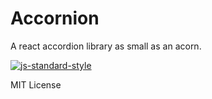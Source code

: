 # Accornion
A react accordion library as small as an acorn.

[![js-standard-style](https://cdn.rawgit.com/feross/standard/master/badge.svg)](http://standardjs.com)

MIT License
